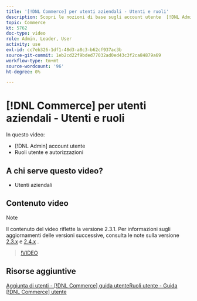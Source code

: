```yaml
---
title: '[!DNL Commerce] per utenti aziendali - Utenti e ruoli'
description: Scopri le nozioni di base sugli account utente  [!DNL Admin] e i ruoli utente che determinano le autorizzazioni.
topic: Commerce
kt: 5762
doc-type: video
role: Admin, Leader, User
activity: use
exl-id: cc7eb326-1df1-48d3-a8c3-b62cf937ac3b
source-git-commit: 1eb2cd22f9bded77032ad0ed43c3f2ca84879a69
workflow-type: tm+mt
source-wordcount: '96'
ht-degree: 0%

---
```


# [!DNL Commerce] per utenti aziendali - Utenti e ruoli

In questo video:

- [!DNL Admin] account utente
- Ruoli utente e autorizzazioni

## A chi serve questo video?

- Utenti aziendali

## Contenuto video

>[!NOTE]
>
>Il contenuto del video riflette la versione 2.3.1. Per informazioni sugli aggiornamenti delle versioni successive, consulta le note sulla versione [ 2.3.x](https://devdocs.magento.com/guides/v2.3/release-notes/bk-release-notes.html) e [2.4.x](https://devdocs.magento.com/guides/v2.4/release-notes/bk-release-notes.html) .

>[!VIDEO](https://video.tv.adobe.com/v/35947?quality=12&learn=on)

## Risorse aggiuntive

[Aggiunta di utenti -  [!DNL Commerce] guida ](https://docs.magento.com/user-guide/system/permissions-users-all.html)
[utenteRuoli utente - Guida  [!DNL Commerce] utente](https://docs.magento.com/user-guide/system/permissions-user-roles.html)
